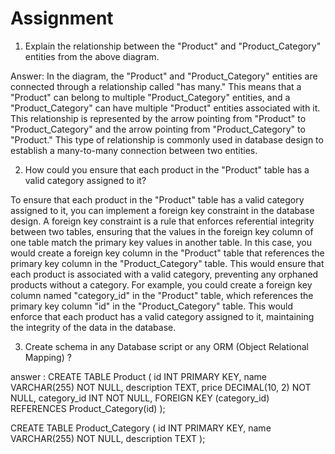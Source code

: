 # Assignment


1) Explain the relationship between the "Product" and "Product_Category" entities from the above diagram.

Answer:  In the diagram, the "Product" and "Product_Category" entities are connected through a relationship called "has many." This means that a "Product" can belong to multiple "Product_Category" entities, and a "Product_Category" can have multiple "Product" entities associated with it. This relationship is represented by the arrow pointing from "Product" to "Product_Category" and the arrow pointing from "Product_Category" to "Product." This type of relationship is commonly used in database design to establish a many-to-many connection between two entities.


2) How could you ensure that each product in the "Product" table has a valid category assigned to it?

To ensure that each product in the "Product" table has a valid category assigned to it, you can implement a foreign key constraint in the database design. A foreign key constraint is a rule that enforces referential integrity between two tables, ensuring that the values in the foreign key column of one table match the primary key values in another table.
In this case, you would create a foreign key column in the "Product" table that references the primary key column in the "Product_Category" table. This would ensure that each product is associated with a valid category, preventing any orphaned products without a category.
For example, you could create a foreign key column named "category_id" in the "Product" table, which references the primary key column "id" in the "Product_Category" table. This would enforce that each product has a valid category assigned to it, maintaining the integrity of the data in the database.


3) Create schema in any Database script or any ORM (Object Relational Mapping) ?

answer : 
CREATE TABLE Product (
 id INT PRIMARY KEY,
 name VARCHAR(255) NOT NULL,
 description TEXT,
 price DECIMAL(10, 2) NOT NULL,
 category_id INT NOT NULL,
 FOREIGN KEY (category_id) REFERENCES Product_Category(id)
);

CREATE TABLE Product_Category (
 id INT PRIMARY KEY,
 name VARCHAR(255) NOT NULL,
 description TEXT
);
